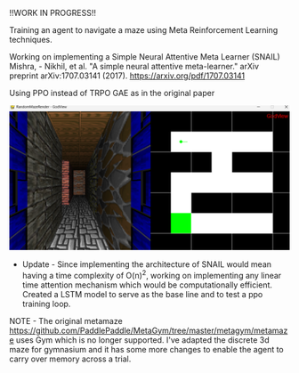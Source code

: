 !!WORK IN PROGRESS!!

Training an agent to navigate a maze using Meta Reinforcement Learning techniques.

Working on implementing a Simple Neural Attentive Meta Learner (SNAIL) Mishra, - Nikhil, et al. "A simple neural attentive meta-learner." arXiv preprint arXiv:1707.03141 (2017). https://arxiv.org/pdf/1707.03141

Using PPO instead of TRPO GAE as in the original paper

![Alt text for image](/others/mazium.png)

- Update - Since implementing the architecture of SNAIL would mean having a time complexity of O(n)<sup>2</sup>, working on implementing any linear time attention mechanism which would be computationally efficient. Created a LSTM model to serve as the base line and to test a ppo training loop.


NOTE - The original metamaze https://github.com/PaddlePaddle/MetaGym/tree/master/metagym/metamaze uses Gym which is no longer supported. I've adapted the discrete 3d maze for gymnasium and it has some more changes to enable the agent to carry over memory across a trial.